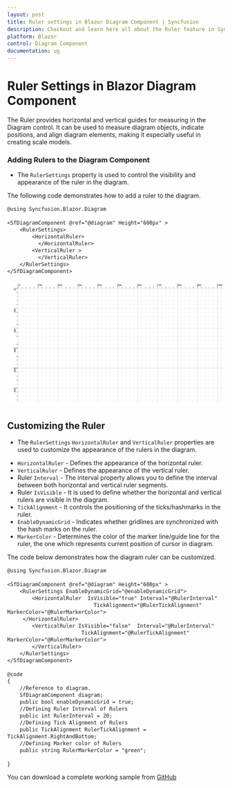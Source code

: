 ```yaml
---
layout: post
title: Ruler settings in Blazor Diagram Component | Syncfusion
description: Checkout and learn here all about the Ruler feature in Syncfusion Blazor Diagram component and more.
platform: Blazor
control: Diagram Component
documentation: ug
---
```


# Ruler Settings in Blazor Diagram Component

The Ruler provides horizontal and vertical guides for measuring in the Diagram control. It can be used to measure diagram objects, indicate positions, and align diagram elements, making it especially useful in creating scale models.

### Adding Rulers to the Diagram Component

- The `RulerSettings` property is used to control the visibility and appearance of the ruler in the diagram.

The following code demonstrates how to add a ruler to the diagram.

```cshtml
@using Syncfusion.Blazor.Diagram

<SfDiagramComponent @ref="@diagram" Height="600px" >
	<RulerSettings>
        <HorizontalRuler>
          </HorizontalRuler>
        <VerticalRuler >
          </VerticalRuler>
    </RulerSettings>
</SfDiagramComponent>

```

![Ruler](images/Ruler.png)

## Customizing the Ruler

- The `RulerSettings` `HorizontalRuler` and `VerticalRuler` properties are used to customize the appearance of the rulers in the diagram.

* `HorizontalRuler` - Defines the appearance of the horizontal ruler.
* `VerticalRuler` - Defines the appearance of the vertical ruler.
* Ruler `Interval` - The interval property allows you to define the interval between both horizontal and vertical ruler segments.
* Ruler `IsVisible` - It is used to define whether the horizontal and vertical rulers are visible in the diagram.
* `TickAlignment` - It controls the positioning of the ticks/hashmarks in the ruler.
* `EnableDynamicGrid` - Indicates whether gridlines are synchronized with the hash marks on the ruler.
* `MarkerColor` - Determines the color of the marker line/guide line for the ruler, the one which represents current position of cursor in diagram.

The code below demonstrates how the diagram ruler can be customized.

```cshtml
@using Syncfusion.Blazor.Diagram

<SfDiagramComponent @ref="@diagram" Height="600px" >
	<RulerSettings EnableDynamicGrid="@enableDynamicGrid">
        <HorizontalRuler  IsVisible="true" Interval="@RulerInterval" 
                            TickAlignment="@RulerTickAlignment" MarkerColor="@RulerMarkerColor">
     </HorizontalRuler>
        <VerticalRuler IsVisible="false"  Interval="@RulerInterval" 
                        TickAlignment="@RulerTickAlignment" MarkerColor="@RulerMarkerColor">
        </VerticalRuler>
    </RulerSettings>
</SfDiagramComponent>

@code
{
    //Reference to diagram.
    SfDiagramComponent diagram;
    public bool enableDynamicGrid = true;
    //Defining Ruler Interval of Rulers
    public int RulerInterval = 20;
    //Defining Tick Alignment of Rulers
    public TickAlignment RulerTickAlignment = TickAlignment.RightAndBottom;
    //Defining Marker color of Rulers
    public string RulerMarkerColor = "green";

}

```
You can download a complete working sample from [GitHub](https://github.com/SyncfusionExamples/Blazor-Diagram-Examples/tree/master/UG-Samples/Ruler/CustomizingRuler)


